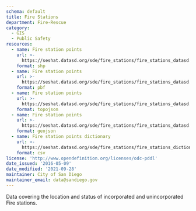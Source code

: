```yaml
---
schema: default
title: Fire Stations
department: Fire-Rescue
category:
  - GIS
  - Public Safety
resources:
  - name: Fire station points
    url: >-
      https://seshat.datasd.org/sde/fire_stations/fire_stations_datasd.zip
    format: shp
  - name: Fire station points
    url: >-
      https://seshat.datasd.org/sde/fire_stations/fire_stations_datasd.pbf
    format: pbf
  - name: Fire station points
    url: >-
      https://seshat.datasd.org/sde/fire_stations/fire_stations_datasd.topojson
    format: topojson
  - name: Fire station points
    url: >-
      https://seshat.datasd.org/sde/fire_stations/fire_stations_datasd.geojson
    format: geojson
  - name: Fire station points dictionary
    url: >-
      https://seshat.datasd.org/sde/fire_stations/fire_stations_dictionary_datasd.csv
    format: csv
license: 'http://www.opendefinition.org/licenses/odc-pddl'
date_issued: '2016-05-09'
date_modified: '2021-09-28'
maintainer: City of San Diego
maintainer_email: data@sandiego.gov
---
```

Data covering the location and status of incorporated and unincorporated Fire stations.

